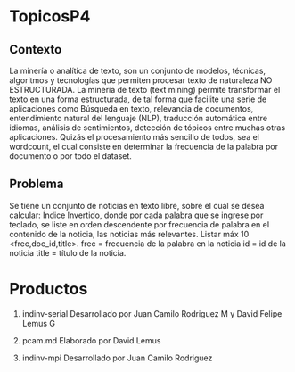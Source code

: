 # TopicosP4
## Contexto
La minería o analítica de texto, son un conjunto de modelos, técnicas, algoritmos y
tecnologías que permiten procesar texto de naturaleza NO ESTRUCTURADA.
La minería de texto (text mining) permite transformar el texto en una forma
estructurada, de tal forma que facilite una serie de aplicaciones como Búsqueda en
texto, relevancia de documentos, entendimiento natural del lenguaje (NLP), traducción
automática entre idiomas, análisis de sentimientos, detección de tópicos entre muchas
otras aplicaciones.
Quizás el procesamiento más sencillo de todos, sea el wordcount, el cual consiste en
determinar la frecuencia de la palabra por documento o por todo el dataset.

## Problema

Se tiene un conjunto de noticias en texto libre, sobre el cual se desea calcular:
Índice Invertido, donde por cada palabra que se ingrese por teclado, se liste en orden
descendente por frecuencia de palabra en el contenido <content> de la noticia, las
noticias más relevantes. Listar máx 10 <frec,doc_id,title>.
frec = frecuencia de la palabra en la noticia <id>
id = id de la noticia
title = título de la noticia.
 
# Productos

 1. indinv-serial
 Desarrollado por Juan Camilo Rodriguez M y David Felipe Lemus G
 
 2. pcam.md
 Elaborado por David Lemus
 
 3. indinv-mpi
 Desarrollado por Juan Camilo Rodriguez
 
